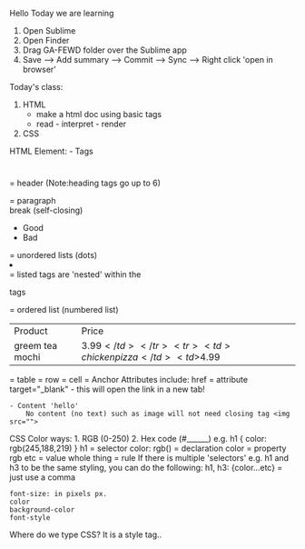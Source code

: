 Hello
Today we are learning

1. Open Sublime
2. Open Finder
3. Drag GA-FEWD folder over the Sublime app
4. Save --> Add summary --> Commit --> Sync --> Right click 'open in browser'


Today's class:
1. HTML
	- make a html doc using basic tags
	- read - interpret - render
2. CSS

HTML
Element:
	- Tags 
		<h1> </h1> = header (Note:heading tags go up to 6)
		<p></p> = paragraph
		<br> break (self-closing)
		<ul>
			<li> Good</li>
			<li> Bad </li>
		</ul> = unordered lists (dots)
		<li> </li> = listed tags are 'nested' within the <ul></ul> tags
		<ol></ol> = ordered list (numbered list)
		<table>
			<tr>
				<td>Product</td>
				<td>Price</td>
			</tr>
			<tr>
				<td> greem tea mochi</td>
				<td>$3.99</td>
			</tr>
			<tr>
				<td> chicken pizza</td>
				<td>$4.99</td>
			</tr>
		</table> = table
		<tr></tr> = row
		<td></td> = cell
		<a></a> = Anchor
		<a href ="example.com"></a>
		Attributes include:
			href = attribute
			target="_blank" - this will open the link in a new tab!

	- Content 'hello'
		No content (no text) such as image will not need closing tag <img src="">


CSS
	Color ways:
	1. RGB (0-250)
	2. Hex code (#______)
	e.g. h1 { 
			color: rgb(245,188,219)
			}
		h1 = selector
		color: rgb() = declaration
		color = property
		rgb etc = value
		whole thing = rule
	If there is multiple 'selectors' e.g. h1 and h3 to be the same styling, you can do the following:
	h1, h3: {color...etc} = just use a comma

	font-size: in pixels px.
	color
	background-color
	font-style

Where do we type CSS?
It is a style tag..





















